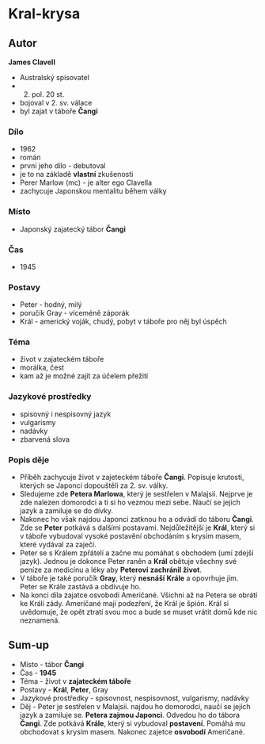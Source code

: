 # Kral-krysa

## Autor
**James Clavell**
- Australský spisovatel
- 2. pol. 20 st.
- bojoval v 2. sv. válace
- byl zajat v táboře **Čangi**
### Dílo
- 1962
- román
- první jeho dílo - debutoval
- je to na základě **vlastní** zkušenosti
- Perer Marlow (mc) - je alter ego Clavella
- zachycuje Japonskou mentalitu během války
### Místo
  - Japonský zajatecký tábor **Čangi**
### Čas
- 1945
### Postavy
- Peter - hodný, milý
- poručík Gray - víceméně záporák 
- Král - americký voják, chudý, pobyt v táboře pro něj byl úspěch
### Téma
- život v zajateckém táboře
- morálka, čest
- kam až je možné zajít za účelem přežití

### Jazykové prostředky
- spisovný i nespisovný jazyk
- vulgarismy
- nadávky
- zbarvená slova
### Popis děje
  - Příběh zachycuje život v zajeteckém táboře **Čangi**. Popisuje krutosti, kterých se Japonci dopouštěli za 2. sv. války. 
  - Sledujeme zde **Petera Marlowa**, který je sestřelen v Malajsii. Nejprve je zde nalezen domorodci a ti si ho vezmou mezi sebe. Naučí se jejich jazyk a zamiluje se do dívky.
  - Nakonec ho však najdou Japonci zatknou ho a odvádí do táboru **Čangi**. Zde se **Peter** potkává s dalšími postavami. Nejdůležitější je **Král**, který si v táboře vybudoval vysoké postavění obchodáním s krysím masem, které vydával za zaječí.
  - Peter se s Králem zpřátelí a začne mu pomáhat s obchodem (umí zdejší jazyk). Jednou je dokonce Peter raněn a **Král** obětuje všechny své peníze za medicínu a léky aby **Peterovi** **zachránil život**.
  - V táboře je také poručík **Gray**, který **nesnáší** **Krále** a opovrhuje jím. Peter se Krále zastává a obdivuje ho.
  - Na konci díla zajatce osvobodí Američané. Všichni až na Petera se obrátí ke Králi zády. Američané mají podezření, že Král je špión. Král si uvědomuje, že opět ztratí svou moc a bude se muset vrátit domů kde nic neznamená. 
## Sum-up
- Místo - tábor **Čangi**
- Čas - **1945**
- Téma - život v **zajateckém táboře**
- Postavy - **Král**, **Peter**, Gray
- Jazykové prostředky - spisovnost, nespisovnost, vulgarismy, nadávky
- Děj - Peter je sestřelen v Malajsii. najdou ho domorodci, naučí se jejich jazyk a zamiluje se. **Petera zajmou Japonci**. Odvedou ho do tábora **Čangi**. Zde potkává **Krále**, který si vybudoval **postavení**. Pomáhá mu obchodovat s krysím masem. Nakonec zajetce **osvobodí** Američané.